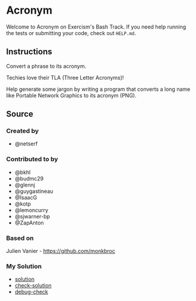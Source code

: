 # Acronym

Welcome to Acronym on Exercism's Bash Track.
If you need help running the tests or submitting your code, check out `HELP.md`.

## Instructions

Convert a phrase to its acronym.

Techies love their TLA (Three Letter Acronyms)!

Help generate some jargon by writing a program that converts a long name
like Portable Network Graphics to its acronym (PNG).

## Source

### Created by

- @netserf

### Contributed to by

- @bkhl
- @budmc29
- @glennj
- @guygastineau
- @IsaacG
- @kotp
- @lemoncurry
- @sjwarner-bp
- @ZapAnton

### Based on

Julien Vanier - https://github.com/monkbroc

### My Solution

- [solution](./acronym.sh)
- [check-solution](./run-tests-bats.txt)
- [debug-check](./run-tests-debug.txt)
